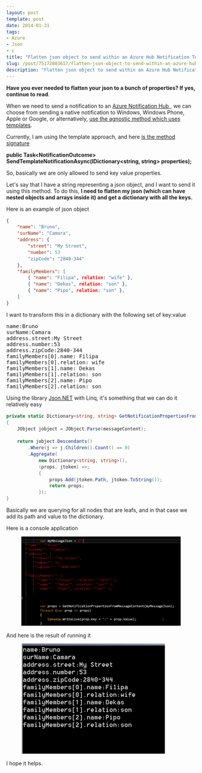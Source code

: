 ```yaml
---
layout: post
template: post
date: 2014-01-31
tags:
- Azure
- Json
- c
title: "Flatten json object to send within an Azure Hub Notification Template"
slug: /post/75172803617/flatten-json-object-to-send-within-an-azure-hub
description: "Flatten json object to send within an Azure Hub Notification Template"
---
```

<p><strong>Have you ever needed to flatten your json to a bunch of properties? If yes, continue to read</strong>.</p>
<p>When we need to send a notification to an <a href="http://msdn.microsoft.com/en-us/library/windowsazure/jj927170.aspx" target="_blank">Azure Notification Hub </a>, we can choose from sending a native notification to Windows, Windows Phone, Apple or Google,&nbsp;or alternatively, <a href="http://msdn.microsoft.com/en-us/library/windowsazure/dn530748.aspx" target="_blank">use the agnostic method which uses templates</a>.</p>
<p><span>Currently, I am using the template approach, and here <a href="http://msdn.microsoft.com/en-us/library/windowsazure/dn369286.aspx" target="_blank">is the method signature</a></span></p>
<p><strong>public Task&lt;NotificationOutcome&gt; SendTemplateNotificationAsync(IDictionary&lt;string, string&gt; properties);</strong></p>
<p><span>So, basically we are only allowed to send key value properties.&nbsp;</span></p>
<p><span>Let's say that I have a string representing a json object, and I want to send it using this method.&nbsp;</span>To do this, <strong>I need to flatten my json (which can have nested objects and arrays inside it) and get a dictionary&nbsp;with all the keys.</strong></p>
<p>Here is an example of json object</p>
<p></p>

```json
{
	"name": "Bruno",
	"surName": "Camara",
	"address": {
		"street": "My Street",
		"number": 53
		"zipCode": "2840-344"
	},
	"familyMembers": [
		{ "name": "Filipa", relation: "wife" },
		{ "name": "Dekas", relation: "son" },
		{ "name": "Pipo", relation: "son" },		
	]	
}
```

<p></p>
<p>I want to transform this in a dictionary with the following set of key:value</p>
<p></p>
<pre>name:Bruno
surName:Camara
address.street:My Street
address.number:53
address.zipCode:2840-344
familyMembers[0].name: Filipa
familyMembers[0].relation: wife
familyMembers[1].name: Dekas
familyMembers[1].relation: son
familyMembers[2].name: Pipo
familyMembers[2].relation: son
</pre>
<p></p>
<p></p>
<p>Using the library <a href="http://james.newtonking.com/json" target="_blank">Json.NET</a> with Linq, it's something that we can do it relatively easy</p>
<p></p>

```csharp
private static Dictionary<string, string> GetNotificationPropertiesFromMessageContent(string messageContent)
{
	JObject jobject = JObject.Parse(messageContent);

	return jobject.Descendants()
		.Where(j => j.Children().Count() == 0)
		.Aggregate(
			new Dictionary<string, string>(),
			(props, jtoken) =>;
			{
				props.Add(jtoken.Path, jtoken.ToString());
				return props;
			});
}
```

<p></p>
<p>Basically we are querying for all nodes that are leafs, and in that case we add its path and value to the dictionary.</p>
<p>Here is a console application</p>
<p><figure class="tmblr-full" data-orig-height="280" data-orig-width="500" data-orig-src="./162290621c30bdbd9d23d7a9f9c69beabb0e58d872ff6eb06c502e227d8967da.png"><img alt="image" src="./583bff6b2b0ad15f7f20c9b33413cc64497af043922e395c8a497975f8007f55.png" data-orig-height="280" data-orig-width="500" data-orig-src="./162290621c30bdbd9d23d7a9f9c69beabb0e58d872ff6eb06c502e227d8967da.png"></figure></p>
<p></p>
<p>And here is the result of running it</p>
<p><figure class="tmblr-full" data-orig-height="292" data-orig-width="382" data-orig-src="./761ec9da70865833a26f9ec3e4a1541bd99852830e421162450567490dee2979.png"><img alt="image" src="./692442f7cf143edabf3993c26559c8c69b5b72bed9a234d7198a6ad3ad2a139f.png" data-orig-height="292" data-orig-width="382" data-orig-src="./761ec9da70865833a26f9ec3e4a1541bd99852830e421162450567490dee2979.png"></figure></p>
<p>I hope it helps.</p>
<p></p>
<p></p>